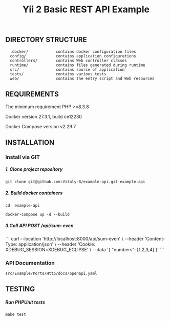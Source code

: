 <p align="center">
    <h1 align="center">Yii 2 Basic REST API Example</h1>
    <br>
</p>

DIRECTORY STRUCTURE
-------------------

      .docker/            contains docker configuration files
      config/             contains application configurations
      controllers/        contains Web controller classes
      runtime/            contains files generated during runtime
      src/                contains source of application
      tests/              contains various tests
      web/                contains the entry script and Web resources

REQUIREMENTS
------------

The minimum requirement PHP >=8.3.8

Docker version 27.3.1, build ce12230

Docker Compose version v2.29.7

INSTALLATION
------------

### Install via GIT

<h5>1. Clone project repository</h5>

```
git clone git@github.com:Vitaly-B/example-api.git example-api
```

<h5>2. Build docker containers</h5>

```
cd  example-api
```

```
docker-compose up -d --build
```

<h5>3.Call API POST /api/sum-even</h5>
```
curl --location 'http://localhost:8000/api/sum-even' \
--header 'Content-Type: application/json' \
--header 'Cookie: XDEBUG_SESSION=XDEBUG_ECLIPSE' \
--data '{
    "numbers": [1,2,3,4]
}'
```

### API Documentation

```
src/Example/Ports/Http/docs/openapi.yaml
```

TESTING
-------

<h5>Run PHPUnit tests</h5>

```
make test
```
